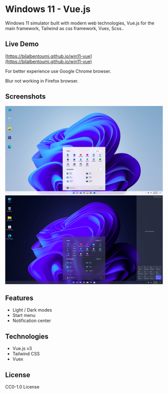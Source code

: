 # Windows 11 - Vue.js
Windows 11 simulator built with modern web technologies, Vue.js for the main framework, Tailwind as css framework, Vuex, Scss..

## Live Demo
[https://bilalbentoumi.github.io/win11-vue](https://bilalbentoumi.github.io/win11-vue)

For better experience use Google Chrome browser.

Blur not working in Firefox browser.


## Screenshots
![pic1](./public/screenshots/light.png) ![pic2](./public/screenshots/dark.png)

## Features
- Light / Dark modes
- Start menu
- Notification center

## Technologies
- Vue.js v3
- Tailwind CSS
- Vuex

## License
CC0-1.0 License
